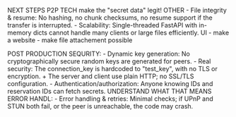 
NEXT STEPS
    P2P TECH
        make the "secret data" legit!
    OTHER
        - File integrity & resume: No hashing, no chunk checksums, no resume support if the transfer is interrupted.
        - Scalability: Single-threaded FastAPI with in-memory dicts cannot handle many clients or large files efficiently.
    UI
        - make a website
        - make file attachement possible

POST PRODUCTION
    SEQURITY:
        - Dynamic key generation: No cryptographically secure random keys are generated for peers.
        - Real security: The connection_key is hardcoded to "test_key", with no TLS or encryption. + The server and client use plain HTTP; no SSL/TLS configuration.
        - Authentication/authorization: Anyone knowing IDs and reservation IDs can fetch secrets. UNDERSTAND WHAT THAT MEANS
    ERROR HANDL:
        - Error handling & retries: Minimal checks; if UPnP and STUN both fail, or the peer is unreachable, the code may crash.